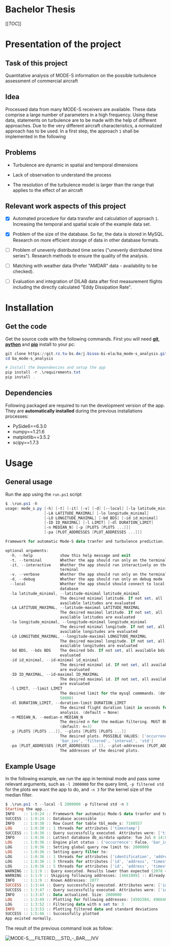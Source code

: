 # Bachelor Thesis

[[_TOC_]]
# Presentation of the project
## Task of this project

Quantitative analysis of MODE-S information on the possible turbulence assessment of commercial aircraft

## Idea

Processed data from many MODE-S receivers are available. These data comprise a large number of parameters in a high frequency. Using these data, statements on turbulence are to be made with the help of different approaches. Due to the very different aircraft characteristics, a normalized approach has to be used. In a first step, the approach ``1`` shall be implemented in the following

## Problems

- Turbulence are dynamic in spatial and temporal dimensions

- Lack of observation to understand the process

- The resolution of the turbulence model is larger than the range that applies to the effect of an aircraft

## Relevant work aspects of this project

- [x] Automated procedure for data transfer and calculation of approach ``1``. Increasing the temporal and spatial scale of the example data set.

- [x] Problem of the size of the database. So far, the data is stored in MySQL. 
Research on more efficient storage of data in other database formats.

- [ ] Problem of unevenly distributed time series ("unevenly distributed time series").  Research methods to ensure the quality of the analysis.

- [ ] Matching with weather data (Prefer "AMDAR" data - availability to be checked).

- [ ] Evaluation and integration of DILAB data after first measurement flights including the directly calculated "Eddy Dissipation Rate".

# Installation

## Get the code

Get the source code with the following commands. First you will need [**git**](https://git-scm.com/download/win), [**python**](https://www.python.org/downloads/release/python-377/) and [**pip**](https://pip.pypa.io/en/stable/installation/) install to your pc:

```powershell
git clone https://git.rz.tu-bs.de/j.bisso-bi-ela/ba_mode-s_analysis.git
cd ba_mode-s_analysis

# Install the Dependencies and setup the app
pip install -r .\requirements.txt
pip install .
```
## Dependencies

Following packaged are required to run the development version of the app. They are **automatically installed** during the previous installations processes:

- PySide6==6.3.0
- numpy==1.21.6
- matplotlib==3.5.2
- scipy==1.7.3

# Usage

## General usage
Run the app using the `run.ps1` script

```powershell
$ .\run.ps1 -h
usage: mode_s.py [-h] [-t] [-it] [-v] [-d] [--local] [-la latitude_minimal]
                 [-LA LATITUDE_MAXIMAL] [-lo longitude_minimal]
                 [-LO LONGITUDE_MAXIMAL] [-bd BDS] [-id id_minimal]
                 [-ID ID_MAXIMAL] [-l LIMIT] [-dl DURATION_LIMIT]
                 [-n MEDIAN_N] [-p [PLOTS [PLOTS ...]]]
                 [-pa [PLOT_ADDRESSES [PLOT_ADDRESSES ...]]]

Framework for automatic Mode-S data tranfer and turbulence prediction.

optional arguments:
  -h, --help            show this help message and exit
  -t, --terminal        Whether the app should run only on the terminal
  -it, --interactive    Whether the app should run interactively on the
                        terminal
  -v, --verbose         Whether the app should run only on the terminal
  -d, --debug           Whether the app should run only on debug mode
  --local               Whether the app should should connect to local
                        database
  -la latitude_minimal, --latitude-minimal latitude_minimal
                        The desired minimal latitude. If not set, all
                        available latitudes are evaluated
  -LA LATITUDE_MAXIMAL, --latitude-maximal LATITUDE_MAXIMAL
                        The desired maximal latitude. If not set, all
                        available latitudes are evaluated
  -lo longitude_minimal, --longitude-minimal longitude_minimal
                        The desired minimal longitude. If not set, all
                        available longitudes are evaluated
  -LO LONGITUDE_MAXIMAL, --longitude-maximal LONGITUDE_MAXIMAL
                        The desired maximal longitude. If not set, all
                        available longitudes are evaluated
  -bd BDS, --bds BDS    The desired bds. If not set, all available bds are
                        evaluated
  -id id_minimal, --id-minimal id_minimal
                        The desired minimal id. If not set, all available ids
                        are evaluated
  -ID ID_MAXIMAL, --id-maximal ID_MAXIMAL
                        The desired maximal id. If not set, all available ids
                        are evaluated
  -l LIMIT, --limit LIMIT
                        The desired limit for the mysql commmands. (default =
                        50000)
  -dl DURATION_LIMIT, --duration-limit DURATION_LIMIT
                        The desired flight duration limit in seconds for the
                        analysis. (default = None)
  -n MEDIAN_N, --median-n MEDIAN_N
                        The desired n for the median filtering. MUST BE ODD.
                        (default: n=3)
  -p [PLOTS [PLOTS ...]], --plots [PLOTS [PLOTS ...]]
                        The desired plots. POSSIBLE VALUES: ['occurrence',
                        'bar_ivv', 'filtered', 'interval', 'std']
  -pa [PLOT_ADDRESSES [PLOT_ADDRESSES ...]], --plot-addresses [PLOT_ADDRESSES [PLOT_ADDRESSES ...]]
                        The addresses of the desired plots.
```

## Example Usage

In the following example, we run the app in terminal mode and pass some relevant arguments, such as `-l 2000000` for the query limit, `-p filtered std` for the plots we want the app to do, and `-n 3` for the kernel size of the median filter.

```powershell
$ .\run.ps1 -t --local -l 2000000 -p filtered std -n 3
Starting the app...
INFO    :: 1:0:24 :: Framework for automatic Mode-S data tranfer and turbulence prediction.
SUCCESS :: 1:0:24 :: Database accessible
INFO    :: 1:0:30 :: Row Count for table tbl_mode_s: 7160557
LOG     :: 1:0:30 :: 1 threads for attributes ['timestamp']
SUCCESS :: 1:0:36 :: Query successfully executed. Attributes were: ['timestamp']
INFO    :: 1:0:36 :: Lattest database db_airdata update: Tue Jul 6 14:08:06 2021
LOG     :: 1:0:36 :: Engine plot status : {'occurrence': False, 'bar_ivv': False, 'filtered': True, 'interval': False, 'std': True}
LOG     :: 1:0:36 :: Setting global query row limit to: 2000000
LOG     :: 1:0:36 :: Setting query filter to:
LOG     :: 1:0:36 :: 1 threads for attributes ['identification', 'address']
LOG     :: 1:0:36 :: 5 threads for attributes ['id', 'address', 'timestamp', 'bds', 'altitude', 'latitude', 'longitude']
LOG     :: 1:0:36 :: 5 threads for attributes ['id', 'address', 'timestamp', 'bds', 'altitude', 'bar', 'ivv']
WARNING :: 1:1:9 :: Query executed. Results lower than expected (2078 < 2000000). Attributes were: ['identification', 'address']
WARNING :: 1:1:9 :: Skipping following addresses: [4661099] :: Already added or invalid identification
INFO    :: 1:1:9 :: Known Addresses: 2077
SUCCESS :: 1:3:44 :: Query successfully executed. Attributes were: ['id', 'address', 'timestamp', 'bds', 'altitude', 'bar', 'ivv']
SUCCESS :: 1:3:47 :: Query successfully executed. Attributes were: ['id', 'address', 'timestamp', 'bds', 'altitude', 'latitude', 'longitude']
INFO    :: 1:3:47 :: Data actualized. Size: 2000000
LOG     :: 1:3:49 :: Plotting for following addresses: [4502584, 4966467, 4223733, 5262923]
LOG     :: 1:3:52 :: Filtering data with n set to: 3
INFO    :: 1:3:53 :: Plotting filtered data and standard deviations
SUCCESS :: 1:5:46 :: Successfully plotted
App existed normally.
```

The result of the previous command look as follow:

![MODE-S___FILTERED___STD_-_BAR___IVV](/uploads/8d5610ab5f2326f9e2fad86674cb4a6a/MODE-S___FILTERED___STD_-_BAR___IVV_2_.png)
